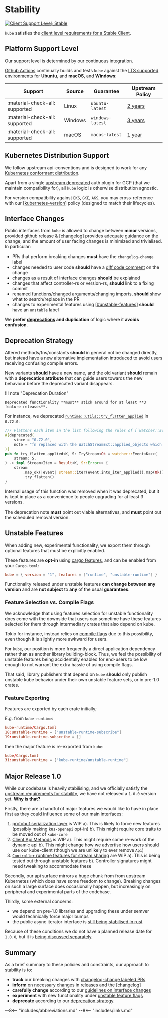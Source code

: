 # Stability
[![Client Support Level; Stable](https://img.shields.io/badge/kubernetes%20client-stable-green.svg?style=plastic&colorA=306CE8)](https://github.com/kubernetes/design-proposals-archive/blob/main/api-machinery/csi-new-client-library-procedure.md#client-support-level)

`kube` satisfies the [client level requirements for a Stable Client](https://github.com/kubernetes/design-proposals-archive/blob/main/api-machinery/csi-new-client-library-procedure.md#client-support-level).

## Platform Support Level

Our support level is determined by our continuous integration.

[Github Actions](https://github.com/kube-rs/kube/actions/workflows/ci.yml) continually builds and tests `kube` against the [LTS supported environments](https://github.com/actions/virtual-environments#available-environments) for **Ubuntu**, and **macOS**, and **Windows**:

| Support                        | Source         | Guarantee        | Upstream Policy |
| ------------------------------ | -------------- | ---------------- | ---------- |
| :material-check-all: supported | Linux          | `ubuntu-latest`  | [2 years](https://ubuntu.com/about/release-cycle)    |
| :material-check-all: supported | Windows        | `windows-latest` | [3 years](https://docs.microsoft.com/en-us/windows-server/get-started/windows-server-release-info)    |
| :material-check-all: supported | macOS          | `macos-latest`   | [1 year](https://en.wikipedia.org/wiki/MacOS_version_history#Releases)   |

## Kubernetes Distribution Support

We follow upstream api-conventions and is designed to work for any [Kubernetes conformant distribution](https://www.cncf.io/certification/software-conformance/).

Apart from a single [upstream deprecated](https://cloud.google.com/kubernetes-engine/docs/deprecations/auth-plugin) auth plugin for GCP (that we maintain compatibility for), all `kube` logic is otherwise distribution agnostic.

For version compatibility against `EKS`, `GKE`, `AKS`, you may cross-reference with our [[kubernetes-version]] policy (designed to match their lifecycles).

<!-- TODO: if we get e2e extended to test auth against specific distros,
then also print table of tested Kubernetes distros such as k3s, EKS, GKE, AKS -->

## Interface Changes

Public interfaces from `kube` is allowed to change between **minor** versions, provided github release & [[changelog]] provides adequate guidance on the change, and the amount of user facing changes is minimized and trivialised. In particular:

- PRs that perform breaking changes **must** have the `changelog-change` label
- changes needed to user code **should** have a [diff code comment](https://github.com/kube-rs/kube/releases/tag/0.73.0) on the change
- changes as a result of interface changes **should** be explained
- changes that affect controller-rs or version-rs, **should** link to a fixing commit
- renamed functions/changed arguments/changing imports, **should** show what to search/replace in the PR
- changes to experimental features using [[#unstable-features]] **should** have an `unstable` label

We **prefer [deprecations](#deprecation-strategy) and duplication** of logic where it **avoids confusion**.

## Deprecation Strategy

Altered methods/fns/constants **should** in general not be changed directly, but instead have a new alternative implementation introduced to avoid users receiving confusing compile errors.

New variants **should** have a new name, and the old variant **should** remain with a **deprecation attribute** that can guide users towards the new behaviour before the deprecated variant disappears.

!!! note "Deprecation Duration"

    Deprecated functionality **must** stick around for at least **3 feature releases**.

For instance, we deprecated [`runtime::utils::try_flatten_applied`](https://github.com/kube-rs/kube/blob/d0bf02f9c0783a3087b83633f2fa899d8539e91d/kube-runtime/src/utils/mod.rs#L29-L40) in `0.72.0`:

```rust
/// Flattens each item in the list following the rules of [`watcher::Event::into_iter_applied`].
#[deprecated(
    since = "0.72.0",
    note = "fn replaced with the WatchStreamExt::applied_objects which can be chained onto watcher. Add `use kube::runtime::WatchStreamExt;` and call `stream.applied_objects()` instead. This function will be removed in 0.75.0."
)]
pub fn try_flatten_applied<K, S: TryStream<Ok = watcher::Event<K>>>(
    stream: S,
) -> impl Stream<Item = Result<K, S::Error>> {
    stream
        .map_ok(|event| stream::iter(event.into_iter_applied().map(Ok)))
        .try_flatten()
}
```

Internal usage of this function was removed when it was deprecated, but it is kept in place as a convenience to people upgrading for at least 3 versions.

The deprecation note **must** point out viable alternatives, and **must** point out the scheduled removal version.
## Unstable Features

When adding new, experimental functionality, we export them through optional features that must be explicitly enabled.

These features are **opt-in** using [cargo features](https://doc.rust-lang.org/cargo/reference/features.html), and can be enabled from your `Cargo.toml`:

```toml
kube = { version = "1", features = ["runtime", "unstable-runtime"] }
```

Functionality released under unstable features **can change between any version** and are **not subject** to **any** of the usual **guarantees**.

### Feature Selection vs. Compile Flags
We acknowledge that using features selection for unstable functionality does come with the downside that users can sometime have these features selected for them through intermediary crates that also depend on kube.

Tokio for instance, instead relies on [compile flags](https://docs.rs/tokio/1.26.0/tokio/index.html#unstable-features) due to this possibility, even though it is slightly more awkward for users.

For `kube`, our position is more frequently a direct application dependency rather than as another library building-block. Thus, we feel the possibility of unstable features being accidentally enabled for end-users to be low enough to not warrant the extra hassle of using compile flags.

That said, library publishers that depend on `kube` **should** only publish unstable kube behavior under their own unstable feature sets, or in pre-1.0 crates.

### Feature Exporting
Features are exported by each crate initially;

E.g. from `kube-runtime`:

```toml
kube-runtime/Cargo.toml
18:unstable-runtime = ["unstable-runtime-subscribe"]
19:unstable-runtime-subscribe = []
```

then the major feature is re-exported from `kube`:

```toml
kube/Cargo.toml
31:unstable-runtime = ["kube-runtime/unstable-runtime"]
```

## Major Release 1.0

While our codebase is heavily stabilising, and we officially satisfy the [upstream requirements for stability](https://github.com/kubernetes/design-proposals-archive/blob/main/api-machinery/csi-new-client-library-procedure.md#client-support-level), we have not released a `1.0.0` version yet. **Why is that?**

Firstly, there are a handful of major features we would like to have in place first as they could influence some of our main interfaces:

1. [protobuf serialization layer](https://github.com/kube-rs/kube/issues/725) is WIP
   a). This is likely to force new features (possibly making `k8s-openapi` opt-in)
   b). This might require core traits to be moved out of `kube-core`
2. [Client Api Methods](https://github.com/kube-rs/kube/issues/1032) is WIP
   a). This might require some re-work of the dynamic api
   b). This might change how we advertise how users should use our kube-client (though we are unlikely to ever remove `Api`)
3. [`Controller` runtime features for stream sharing](https://github.com/kube-rs/kube/issues/1080) are WIP
   a). This is being tested out through unstable features
   b). Controller signatures might need tweaking to accommodate these

Secondly, our api surface mirrors a huge chunk from from upstream Kubernetes (which does have some freedom to change). Breaking changes on such a large surface does occasionally happen, but increasingly on peripheral and experimental parts of the codebase.

Thirdly, some external concerns:

- we depend on pre-1.0 libraries and upgrading these under semver would technically force major bumps
- the public async iterator interface is [still being stabilised in rust](https://github.com/rust-lang/rust/issues/79024)

Because of these conditions we do not have a planned release date for `1.0.0`, but it is [being discussed separately](https://github.com/kube-rs/kube/issues/923).


## Summary
As a brief summary to these policies and constraints, our approach to stability is to:

- **track** our breaking changes with [changelog-change labeled PRs](https://github.com/kube-rs/kube/pulls?q=is%3Apr+label%3Achangelog-change+is%3Aclosed)
- **inform** on necessary changes in [releases](https://github.com/kube-rs/kube/releases) and the [[changelog]]
- **carefully change** according to our [guidelines on interface changes](#interface-changes)
- **experiment** with new functionality under [unstable feature flags](#unstable-features)
- **deprecate** according to our [deprecation strategy](#deprecation-strategy)

<!--
## Panic Policy
TODO: need to address this at some point.
-->

--8<-- "includes/abbreviations.md"
--8<-- "includes/links.md"

[//begin]: # "Autogenerated link references for markdown compatibility"
[kubernetes-version]: kubernetes-version "kubernetes-version"
[changelog]: changelog "Changelog"
[#unstable-features]: stability "Stability"
[//end]: # "Autogenerated link references"
